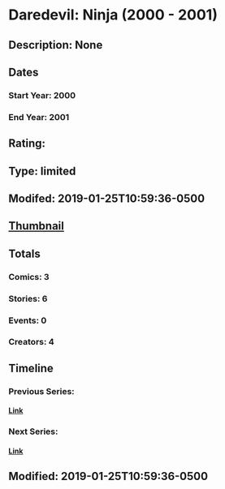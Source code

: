 # Daredevil: Ninja (2000 - 2001)
## Description: None
## Dates
### Start Year: 2000
### End Year: 2001
## Rating: 
## Type: limited
## Modifed: 2019-01-25T10:59:36-0500
## [Thumbnail](http://i.annihil.us/u/prod/marvel/i/mg/f/80/5c4b326051251.jpg)
## Totals
### Comics: 3
### Stories: 6
### Events: 0
### Creators: 4
## Timeline
### Previous Series: 
#### [Link]()
### Next Series: 
#### [Link]()
## Modified: 2019-01-25T10:59:36-0500